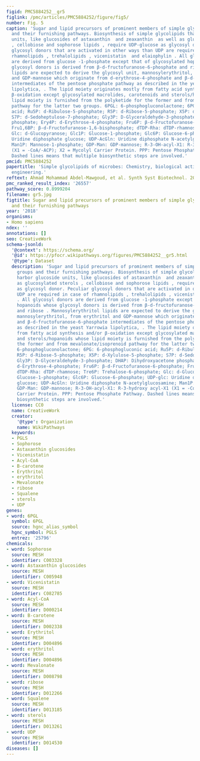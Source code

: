 ```yaml
---
figid: PMC5884252__gr5
figlink: /pmc/articles/PMC5884252/figure/fig5/
number: Fig. 5
caption: 'Sugar and lipid precursors of prominent members of simple glycolipid groups
  and their furnishing pathways. Biosynthesis of simple glycolipids that harbor glucoside
  units, like glucosides of astaxanthin  and zeaxanthin  as well as glucosylated sterols
  , cellobiose and sophorose lipids , require UDP-glucose as glycosyl donor. Peculiar
  glycosyl donors that are activated in other ways than UDP are required in case of
  rhamnolipids , trehalolipids , vicenistatin  and elaiophylin . All glycosyl donors
  are derived from glucose -1-phosphate except that of glycosylated hopanoids whose
  glycosyl donors is derived from β-d-fructofuranose-6-phosphate and ribose . Mannosylerythritol
  lipids are expected to derive the glycosyl unit, mannosylerythritol, from erythritol
  and GDP-mannose which originate from d-erythrose-4-phosphate and β-d-fructofuranose-6-phosphate
  intermediates of the pentose phosphate pathway as described in the yeast Yarrowia
  lipolytica, . The lipid moiety originates mostly from fatty acid synthesis and/or
  β-oxidation except glycosylated macrolides, carotenoids and sterols/hopanoids whose
  lipid moiety is furnished from the polyketide for the former and from mevalonate/isoprenoid
  pathway for the latter two groups. 6PGL: 6-phosphogluconolactone; 6PG: 6-phosphogluconic
  acid; Ru5P: d-Ribulose-5-phosphate; R5P: d-Ribose-5-phosphate; X5P: d-Xylulose-5-phosphate;
  S7P: d-Sedoheptulose-7-phosphate; Gly3P: D-Glyceraldehyde-3-phosphate; DHAP: Dihydroxyacetone
  phosphate; Ery4P: d-Erythrose-4-phosphate; Fru6P: β-d-Fructofuranose-6-phosphate;
  Fru1,6BP: β-d-Fructofuranose-1,6-bisphosphate; dTDP-Rha: dTDP-rhamnose; Tre6P: Trehalose-6-phosphate;
  Glc: d-Glucopyranose; Glc1P: Glucose-1-phosphate; Glc6P: Glucose-6-phosphate; UDP-glc:
  Uridine diphosphate glucose; UDP-AcGln: Uridine diphosphate N-acetylglucosamine;
  Man1P: Mannose-1-phosphate; GDP-Man: GDP-mannose; R-3-OH-acyl-X1: R-3-hydroxy acyl-X1
  (X1 = -CoA/-ACP); X2 = Mycolyl Carrier Protein. PPP: Pentose Phosphate Pathway.
  Dashed lines means that multiple biosynthetic steps are involved.'
pmcid: PMC5884252
papertitle: 'Simple glycolipids of microbes: Chemistry, biological activity and metabolic
  engineering.'
reftext: Ahmad Mohammad Abdel-Mawgoud, et al. Synth Syst Biotechnol. 2018 Mar;3(1):3-19.
pmc_ranked_result_index: '26557'
pathway_score: 0.8999204
filename: gr5.jpg
figtitle: Sugar and lipid precursors of prominent members of simple glycolipid groups
  and their furnishing pathways
year: '2018'
organisms:
- Homo sapiens
ndex: ''
annotations: []
seo: CreativeWork
schema-jsonld:
  '@context': https://schema.org/
  '@id': https://pfocr.wikipathways.org/figures/PMC5884252__gr5.html
  '@type': Dataset
  description: 'Sugar and lipid precursors of prominent members of simple glycolipid
    groups and their furnishing pathways. Biosynthesis of simple glycolipids that
    harbor glucoside units, like glucosides of astaxanthin  and zeaxanthin  as well
    as glucosylated sterols , cellobiose and sophorose lipids , require UDP-glucose
    as glycosyl donor. Peculiar glycosyl donors that are activated in other ways than
    UDP are required in case of rhamnolipids , trehalolipids , vicenistatin  and elaiophylin
    . All glycosyl donors are derived from glucose -1-phosphate except that of glycosylated
    hopanoids whose glycosyl donors is derived from β-d-fructofuranose-6-phosphate
    and ribose . Mannosylerythritol lipids are expected to derive the glycosyl unit,
    mannosylerythritol, from erythritol and GDP-mannose which originate from d-erythrose-4-phosphate
    and β-d-fructofuranose-6-phosphate intermediates of the pentose phosphate pathway
    as described in the yeast Yarrowia lipolytica, . The lipid moiety originates mostly
    from fatty acid synthesis and/or β-oxidation except glycosylated macrolides, carotenoids
    and sterols/hopanoids whose lipid moiety is furnished from the polyketide for
    the former and from mevalonate/isoprenoid pathway for the latter two groups. 6PGL:
    6-phosphogluconolactone; 6PG: 6-phosphogluconic acid; Ru5P: d-Ribulose-5-phosphate;
    R5P: d-Ribose-5-phosphate; X5P: d-Xylulose-5-phosphate; S7P: d-Sedoheptulose-7-phosphate;
    Gly3P: D-Glyceraldehyde-3-phosphate; DHAP: Dihydroxyacetone phosphate; Ery4P:
    d-Erythrose-4-phosphate; Fru6P: β-d-Fructofuranose-6-phosphate; Fru1,6BP: β-d-Fructofuranose-1,6-bisphosphate;
    dTDP-Rha: dTDP-rhamnose; Tre6P: Trehalose-6-phosphate; Glc: d-Glucopyranose; Glc1P:
    Glucose-1-phosphate; Glc6P: Glucose-6-phosphate; UDP-glc: Uridine diphosphate
    glucose; UDP-AcGln: Uridine diphosphate N-acetylglucosamine; Man1P: Mannose-1-phosphate;
    GDP-Man: GDP-mannose; R-3-OH-acyl-X1: R-3-hydroxy acyl-X1 (X1 = -CoA/-ACP); X2 = Mycolyl
    Carrier Protein. PPP: Pentose Phosphate Pathway. Dashed lines means that multiple
    biosynthetic steps are involved.'
  license: CC0
  name: CreativeWork
  creator:
    '@type': Organization
    name: WikiPathways
  keywords:
  - PGLS
  - Sophorose
  - Astaxanthin glucosides
  - Vicenistatin
  - Acyl-CoA
  - B-carotene
  - Erythritol
  - erythritol
  - Mevalonate
  - ribose
  - Squalene
  - sterols
  - UDP
genes:
- word: 6PGL
  symbol: 6PGL
  source: hgnc_alias_symbol
  hgnc_symbol: PGLS
  entrez: '25796'
chemicals:
- word: Sophorose
  source: MESH
  identifier: C003328
- word: Astaxanthin glucosides
  source: MESH
  identifier: C005948
- word: Vicenistatin
  source: MESH
  identifier: C082785
- word: Acyl-CoA
  source: MESH
  identifier: D000214
- word: B-carotene
  source: MESH
  identifier: D002338
- word: Erythritol
  source: MESH
  identifier: D004896
- word: erythritol
  source: MESH
  identifier: D004896
- word: Mevalonate
  source: MESH
  identifier: D008798
- word: ribose
  source: MESH
  identifier: D012266
- word: Squalene
  source: MESH
  identifier: D013185
- word: sterols
  source: MESH
  identifier: D013261
- word: UDP
  source: MESH
  identifier: D014530
diseases: []
---
```

